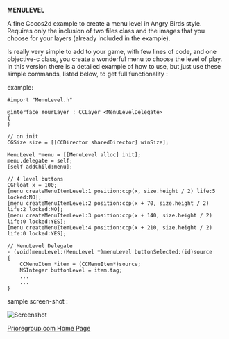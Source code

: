 **MENULEVEL**

A fine Cocos2d example to create a menu level in Angry Birds style.
Requires only the inclusion of two files class and the images that you
choose for your layers (already included in the example).

Is really very simple to add to your game, with few lines of code, and one 
objective-c class, you create a wonderful menu to choose the level of play.
In this version there is a detailed example of how to use, but just use these 
simple commands, listed below, to get full functionality :

example:

    #import "MenuLevel.h"
    
    @interface YourLayer : CCLayer <MenuLevelDelegate>
	{
	}

	// on init
	CGSize size = [[CCDirector sharedDirector] winSize];	
	
	MenuLevel *menu = [[MenuLevel alloc] init];
    menu.delegate = self;
    [self addChild:menu];

    // 4 level buttons
    CGFloat x = 100;
    [menu createMenuItemLevel:1 position:ccp(x, size.height / 2) life:5 locked:NO];
    [menu createMenuItemLevel:2 position:ccp(x + 70, size.height / 2) life:2 locked:NO];
    [menu createMenuItemLevel:3 position:ccp(x + 140, size.height / 2) life:0 locked:YES];
    [menu createMenuItemLevel:4 position:ccp(x + 210, size.height / 2) life:0 locked:YES];

	// MenuLevel Delegate
	- (void)menuLevel:(MenuLevel *)menuLevel buttonSelected:(id)source
	{
    	CCMenuItem *item = (CCMenuItem*)source;
    	NSInteger buttonLevel = item.tag;
    	...
    	...
	}	


sample screen-shot :

![Screenshot](https://github.com/priore/MenuLevel/raw/master/menulevel2.jpg)

[Prioregroup.com Home Page](http://www.prioregroup.com)